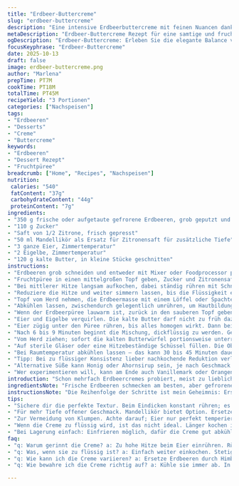 ```yaml
---
title: "Erdbeer-Buttercreme"
slug: "erdbeer-buttercreme"
description: "Eine intensive Erdbeerbuttercreme mit feinen Nuancen dank Zitronensaft und Mandellikör als geheimem Dreh. Das Fruchtpüree wird schonend eingekocht, um die Säure zu mildern und die natürliche Süße zu konzentrieren. Durch das feine Passieren wird die Creme besonders samtig. Wichtig: Keine zu schnellen Temperaturwechsel beim Andicken, sonst gerinnt das Eigelb. Die Butter verleiht einen seidigen Glanz und reiche Textur. Kühlung vorher nicht überspringen, damit sich die Aromen setzen und die Konsistenz sich stabilisiert. Mit Vanille oder Orangenabrieb lässt sich das Aroma variieren. Wer keine frischen Erdbeeren hat, kann auch TK-Erdbeeren nehmen, gut aufgetaut, damit keine Verwässerung entsteht."
metaDescription: "Erdbeer-Buttercreme Rezept für eine samtige und fruchtige Creme voller Aromen; perfekter Genuss für Kuchen oder Brot"
ogDescription: "Erdbeer-Buttercreme: Erleben Sie die elegante Balance von fruchtiger Süße und cremiger Textur. Perfekt als Brotaufstrich oder Topping."
focusKeyphrase: "Erdbeer-Buttercreme"
date: 2025-10-13
draft: false
image: erdbeer-buttercreme.png
author: "Marlena"
prepTime: PT7M
cookTime: PT18M
totalTime: PT45M
recipeYield: "3 Portionen"
categories: ["Nachspeisen"]
tags:
- "Erdbeeren"
- "Desserts"
- "Creme"
- "Buttercreme"
keywords:
- "Erdbeeren"
- "Dessert Rezept"
- "Fruchtpüree"
breadcrumb: ["Home", "Recipes", "Nachspeisen"]
nutrition: 
 calories: "540"
 fatContent: "37g"
 carbohydrateContent: "44g"
 proteinContent: "7g"
ingredients:
- "350 g frische oder aufgetaute gefrorene Erdbeeren, grob geputzt und zerkleinert"
- "110 g Zucker"
- "Saft von 1/2 Zitrone, frisch gepresst"
- "50 ml Mandellikör als Ersatz für Zitronensaft für zusätzliche Tiefe"
- "3 ganze Eier, Zimmertemperatur"
- "2 Eigelbe, Zimmertemperatur"
- "120 g kalte Butter, in kleine Stücke geschnitten"
instructions:
- "Erdbeeren grob schneiden und entweder mit Mixer oder Foodprocessor pulsieren; nicht zu lange, es soll leicht stückig bleiben, damit später die Textur mehr lebt."
- "Fruchtpüree in einen mittelgroßen Topf geben, Zucker und Zitronensaft (oder Mandellikör, wer es etwas milder und nussiger mag) zufügen."
- "Bei mittlerer Hitze langsam aufkochen, dabei ständig rühren mit Schneebesen. Nicht vergessen: Augen auf, der Duft wird fruchtiger und süßer, die Masse beginnt sacht zu blubbern."
- "Reduziere die Hitze und weiter simmern lassen, bis die Flüssigkeit etwa halb verdampft ist. Das kann gut 8 bis 12 Minuten dauern, variiert nach Herd und Menge."
- "Topf vom Herd nehmen, die Erdbeermasse mit einem Löffel oder Spachtel durch ein feines Sieb drücken. Rückstände weg, der Püree sollte samtig und frei von Kernen sein."
- "Abkühlen lassen, zwischendurch gelegentlich umrühren, um Hautbildung zu verhindern."
- "Wenn der Erdbeerpüree lauwarm ist, zurück in den sauberen Topf geben."
- "Eier und Eigelbe verquirlen. Die kalte Butter darf nicht zu früh dazu, sonst kühlt es zu stark ab und Stocken kommt."
- "Eier zügig unter den Püree rühren, bis alles homogen wirkt. Dann bei niedriger bis mittlerer Hitze erwärmen. Rühren ist hier das A und O – mit energetischen, steten Bewegungen; keine Pause, sonst gerinnt das Eigelb und Klümpchen sind unvermeidlich."
- "Nach 6 bis 9 Minuten beginnt die Mischung, dickflüssig zu werden. Geduld, visuell prüft man die Konsistenz am besten: Ein dicker Film am Löffel, der nicht sofort abläuft, ist das Zeichen."
- "Vom Herd ziehen; sofort die kalten Butterwürfel portionsweise unterrühren, bis eine glänzende, cremige Masse entsteht. Butter darf nicht warm sein, sonst trennt sich die Buttercreme."
- "Auf sterile Gläser oder eine Hitzebeständige Schüssel füllen. Die Oberfläche direkt mit Frischhaltefolie bedecken, damit keine Haut entsteht."
- "Bei Raumtemperatur abkühlen lassen – das kann 30 bis 45 Minuten dauern. Danach im Kühlschrank mindestens 2 Stunden kühlen, bevor sie zum Beispiel auf Brot oder Kuchen genutzt wird."
- "Tipp: Bei zu flüssiger Konsistenz lieber nachkochende Reduktion verlängern – lieber mehr Zeit als zu schnell, sonst leidet der Geschmack."
- "Alternative Süße kann Honig oder Ahornsirup sein, je nach Geschmack. Fehler vermeiden: Eier nur gut temperieren, Butter nicht zu früh zugeben und keine zu hohe Hitze – sonst Crème rissig."
- "Wer experimentieren will, kann am Ende auch Vanillemark oder Orangenabrieb hinzufügen für Komplexität."
introduction: "Schon mehrfach Erdbeercremes probiert, meist zu lieblich oder zu wässrig. Die Balance zwischen Frucht, Süße und Butter ist schwer - zu viel Hitze und das Eigelb gerinnt, zu kalt und die Creme wird nicht sämig. Lange gekocht schmeckt oft verkocht, zu kurz und die Säure bleibt dominiert. Ich habe gelernt, die Erdbeeren zuerst sanft einzukochen, um die Aromen zu intensivieren und dann die Eimasse langsam einzuziehen. Der Mandellikör als Ersatz für Zitronensaft bringt Tiefe ohne zu scharfe Säure. Durch die Zugabe von kalter Butter am Schluss bekommt die Creme die perfekte, seidige Textur und verblüffend gute Haltbarkeit. Wichtig sind Geduld, gutes Rühren und ein scharfer Blick auf die Konsistenz. Ein paar Tricks aus der Praxis für eine Erdbeerbuttercreme mit Seele."
ingredientsNote: "Frische Erdbeeren schmecken am besten, aber gefrorene, tiefgefrorene Früchte funktionieren auch, wenn gut aufgetaut und abgetropft, damit keine Flüssigkeit verwässert. Statt Zucker ist auch Honig oder Ahornsirup möglich, aber den Geschmack milde anpassen. Zitronensaft darf nicht zu dominant sein, daher nehme ich halb oder ersetze ihn durch Mandellikör, der das Aroma rundet und weniger Säure bringt. Bei Eiern empfehle ich Zimmertemperatur, damit sie sich gut verbinden - kalt geratene Eier drücken das Ergebnis nach unten. Butter muss kalt sein, wird erst am Schluss eingearbeitet, sonst trennt sich die Creme und wird fettig. Für intensiveren Geschmack Vanillemark oder geriebene Orangenschale vor dem letzten Erwärmen zufügen und frei von künstlichen Zusätzen bleiben."
instructionsNote: "Die Reihenfolge der Schritte ist mein Geheimnis: Erst langsames Eindicken der Erdbeeren mit Zucker und Saft, damit die Masse sich entfaltet und auf richtige Konsistenz reduziert wird. Immer wieder rühren, vor allem am Anfang, um Anbrennen zu verhindern. Passieren durchs Sieb ist lästig, aber wichtig – nur dann wird die Buttercreme samtig. Beim Einarbeiten der Eier ist dauerndes, schnelles Schneebesen Pflicht – geduldiges und zügiges Rühren verhindert geronnene Klümpchen. Beim Eindicken auf kleine Blasen achten, das zeigt die richtige Temperatur. Butter erst wenn die Masse dick genug und noch warm, aber nicht heiß ist, um zarte Bindung. Zum Abkühlen unbedingt Frischhaltefolie direkt auf die Oberfläche legen, sonst bildet sich unerwünschte Haut. Geduld ist hier die beste Zutat, keine Hitze und keine Eile."
tips:
- "Sichere dir die perfekte Textur. Beim Eindicken konstant rühren; es ist entscheidend. Vor allem zu Beginn, damit die Masse nicht anbrennt. Reduziere die Hitze rechtzeitig, achte auf kleine Blasen als Zeichen."
- "Für mehr Tiefe offener Geschmack. Mandellikör bietet Option. Ersetze Zitronensaft, der dominiert oft. Vanille oder Orangenschale bringen neue Nuancen. Experimentiere, schau was dir gefällt."
- "Zur Vermeidung von Klumpen. Achte darauf; Eier nur perfekt temperiert. Zu kalt und die Masse gerinnt. Rühre zügig, es ist entscheidend. Sanft aber schnell; nach und nach statt einmal kräftig."
- "Wenn die Creme zu flüssig wird, ist das nicht ideal. Länger kochen ist meist die Rettung. Aber immer stetig rühren. Letzte Konsistenz prüfen, dickflüssig, wie leichter Mantel auf dem Löffel."
- "Bei Lagerung einfach: Einfrieren möglich, dafür die Creme gut abkühlen lassen. In einem luftdichten Behälter halten, Platz für Expansion. Alternativ kühl lagern, mindestens 2 Stunden vor Verwendung."
faq:
- "q: Warum gerinnt die Creme? a: Zu hohe Hitze beim Eier einrühren. Rühre konstant und zügig. Wenn es passiert, Topf in kaltes Wasser stellen und kräftig rühren."
- "q: Was, wenn sie zu flüssig ist? a: Einfach weiter einkochen. Stetig rühren nicht vergessen. Achte darauf, richtig kochen, sonst bleibt die Säure."
- "q: Wie kann ich die Creme variieren? a: Ersetze Erdbeeren durch Himbeeren oder Brombeeren. Zuckermenge anpassen, je nach Süße der Früchte. Experimentiere nach Lust und Laune."
- "q: Wie bewahre ich die Creme richtig auf? a: Kühle sie immer ab. In luftdichtem Behälter, um Austrocknen zu verhindern. Auch einfrieren geht, aber gut abklären."

---
```

